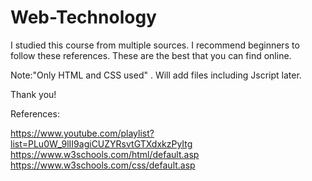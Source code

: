 # Web-Technology

I studied this course from multiple sources.
I recommend beginners to follow these references.
These are the best that you can find online.

Note:"Only HTML and CSS used" . Will add files including Jscript later.

Thank you!

References: 

https://www.youtube.com/playlist?list=PLu0W_9lII9agiCUZYRsvtGTXdxkzPyItg
https://www.w3schools.com/html/default.asp
https://www.w3schools.com/css/default.asp
